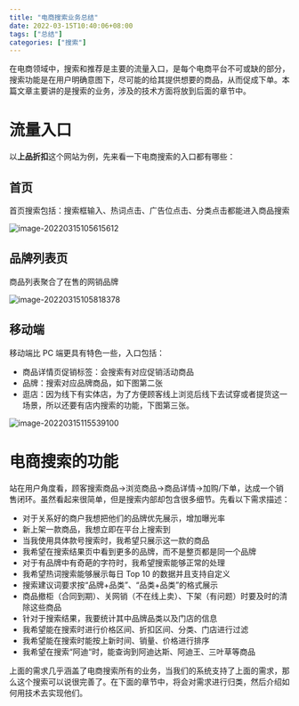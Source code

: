 ```yaml
---
title: "电商搜索业务总结"
date: 2022-03-15T10:40:06+08:00
tags: ["总结"]
categories: ["搜索"]
---
```


在电商领域中，搜索和推荐是主要的流量入口，是每个电商平台不可或缺的部分，搜索功能是在用户明确意图下，尽可能的给其提供想要的商品，从而促成下单。本篇文章主要讲的是搜索的业务，涉及的技术方面将放到后面的章节中。



# 流量入口

以**上品折扣**这个网站为例，先来看一下电商搜索的入口都有哪些：

## 首页

首页搜索包括：搜索框输入、热词点击、广告位点击、分类点击都能进入商品搜索

![image-20220315105615612](https://ahian-blog.oss-cn-beijing.aliyuncs.com/images/2022-03-15-025618.png)

## 品牌列表页

商品列表聚合了在售的网销品牌

![image-20220315105818378](https://ahian-blog.oss-cn-beijing.aliyuncs.com/images/2022-03-15-025821.png)

## 移动端

移动端比 PC 端更具有特色一些，入口包括：

- 商品详情页促销标签：会搜索有对应促销活动商品
- 品牌：搜索对应品牌商品，如下图第二张
- 逛店：因为线下有实体店，为了方便顾客线上浏览后线下去试穿或者提货这一场景，所以还要有店内搜索的功能，下图第三张。

![image-20220315115539100](https://ahian-blog.oss-cn-beijing.aliyuncs.com/images/2022-03-15-040155.png)

# 电商搜索的功能

站在用户角度看，顾客搜索商品->浏览商品->商品详情->加购/下单，达成一个销售闭环。虽然看起来很简单，但是搜索内部却包含很多细节。先看以下需求描述：

- 对于关系好的商户我想把他们的品牌优先展示，增加曝光率
- 新上架一款商品，我想立即在平台上搜索到
- 当我使用具体款号搜索时，我希望只展示这一款的商品
- 我希望在搜索结果页中看到更多的品牌，而不是整页都是同一个品牌
- 对于有品牌中有奇葩的字符时，我希望搜索能够正常的处理
- 我希望热词搜索能够展示每日 Top 10 的数据并且支持自定义
- 搜索建议词要求按“品牌+品类”、“品类+品类”的格式展示
- 商品撤柜（合同到期）、关网销（不在线上卖）、下架（有问题）时要及时的清除这些商品
- 针对于搜索结果，我要统计其中品牌品类以及门店的信息
- 我希望能在搜索时进行价格区间、折扣区间、分类、门店进行过滤
- 我希望能在搜索时能按上新时间、销量、价格进行排序
- 我希望在搜索“阿迪“时，能查询到阿迪达斯、阿迪王、三叶草等商品

上面的需求几乎涵盖了电商搜索所有的业务，当我们的系统支持了上面的需求，那么这个搜索可以说很完善了。在下面的章节中，将会对需求进行归类，然后介绍如何用技术去实现他们。

